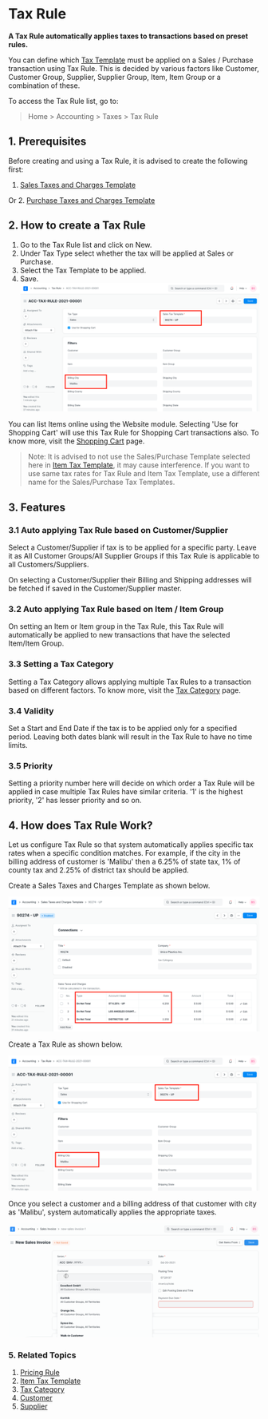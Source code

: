 
# Tax Rule


**A Tax Rule automatically applies taxes to transactions based on preset rules.**


You can define which [Tax Template](/docs/en/setting-up/setting-up-taxes.html) must be applied on a Sales / Purchase transaction using Tax Rule. This is decided by various factors like Customer, Customer Group, Supplier, Supplier Group, Item, Item Group or a combination of these.


To access the Tax Rule list, go to:



> 
> Home > Accounting > Taxes > Tax Rule
> 
> 
> 


## 1. Prerequisites


Before creating and using a Tax Rule, it is advised to create the following first:


1. [Sales Taxes and Charges Template](/docs/en/selling/sales-taxes-and-charges-template)


Or
2. [Purchase Taxes and Charges Template](/docs/en/buying/purchase-taxes-and-charges-template)


## 2. How to create a Tax Rule


1. Go to the Tax Rule list and click on New.
2. Under Tax Type select whether the tax will be applied at Sales or Purchase.
3. Select the Tax Template to be applied.
4. Save.
![Tax Rule](/files/tax-rule.png)


You can list Items online using the Website module. Selecting 'Use for Shopping Cart' will use this Tax Rule for Shopping Cart transactions also. To know more, visit the [Shopping Cart](/docs/en/e_commerce/shopping-cart) page.



> 
> Note: It is advised to not use the Sales/Purchase Template selected here in [Item Tax Template](/docs/en/accounts/item-tax-template), it may cause interference. If you want to use same tax rates for Tax Rule and Item Tax Template, use a different name for the Sales/Purchase Tax Templates.
> 
> 
> 


## 3. Features


### 3.1 Auto applying Tax Rule based on Customer/Supplier


Select a Customer/Supplier if tax is to be applied for a specific party. Leave it as All Customer Groups/All Supplier Groups if this Tax Rule is applicable to all Customers/Suppliers.


On selecting a Customer/Supplier their Billing and Shipping addresses will be fetched if saved in the Customer/Supplier master.


### 3.2 Auto applying Tax Rule based on Item / Item Group


On setting an Item or Item group in the Tax Rule, this Tax Rule will automatically be applied to new transactions that have the selected Item/Item Group.


### 3.3 Setting a Tax Category


Setting a Tax Category allows applying multiple Tax Rules to a transaction based on different factors. To know more, visit the [Tax Category](/docs/en/accounts/tax-category) page.


### 3.4 Validity


Set a Start and End Date if the tax is to be applied only for a specified period. Leaving both dates blank will result in the Tax Rule to have no time limits.


### 3.5 Priority


Setting a priority number here will decide on which order a Tax Rule will be applied in case multiple Tax Rules have similar criteria. '1' is the highest priority, '2' has lesser priority and so on.


## 4. How does Tax Rule Work?


Let us configure Tax Rule so that system automatically applies specific tax rates when a specific condition matches. For example, if the city in the billing address of customer is 'Malibu' then a 6.25% of state tax, 1% of county tax and 2.25% of district tax should be applied. 


Create a Sales Taxes and Charges Template as shown below.


![City Specific To Zipcode](/files/city-specific-tax.png)


Create a Tax Rule as shown below.


![Tax Rule](/files/tax-rule.png)


Once you select a customer and a billing address of that customer with city as 'Malibu', system automatically applies the appropriate taxes.


![Tax Rule in Sales Invoice](/files/tax-rule-in-sales-invoice.gif)


### 5. Related Topics


1. [Pricing Rule](/docs/en/accounts/pricing-rule)
2. [Item Tax Template](/docs/en/accounts/item-tax-template)
3. [Tax Category](/docs/en/accounts/tax-category)
4. [Customer](/docs/en/CRM/customer)
5. [Supplier](/docs/en/buying/supplier)


